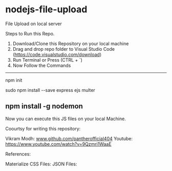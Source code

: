 # nodejs-file-upload
File Upload on local server

Steps to Run this Repo.

1) Download/Clone this Repository on your local machine
2) Drag and drop repo folder to Visual Studio Code (https://code.visualstudio.com/download)
3) Run Terminal or Press (CTRL + `) 
4) Now Follow the Commands

-------------------------------------------
npm init

sudo npm install --save express ejs multer

npm install -g nodemon
-------------------------------------------

Now you can execute this JS files on your local Machine.

Coourtsy for writing this repository:

Vikram Modh: www.github.com/pantherofficial404
Youtube: https://www.youtube.com/watch?v=9Qzmri1WaaE


References:

Materialize CSS Files: <link rel="stylesheet" href="https://cdnjs.cloudflare.com/ajax/libs/materialize/1.0.0/css/materialize.min.css">
JSON Files: <script src="https://cdnjs.cloudflare.com/ajax/libs/materialize/1.0.0/js/materialize.min.js"></script>
    <script src="https://cdnjs.cloudflare.com/ajax/libs/materialize/1.0.0/js/materialize.min.js"></script>
    

